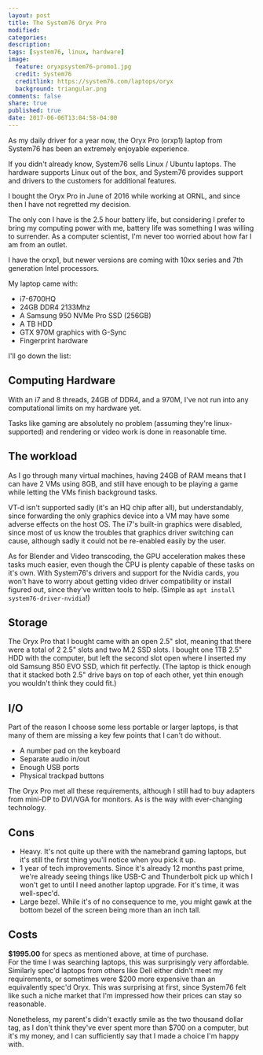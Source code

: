 ```yaml
---
layout: post
title: The System76 Oryx Pro
modified:
categories:
description:
tags: [system76, linux, hardware]
image:
  feature: oryxpsystem76-promo1.jpg
  credit: System76
  creditlink: https://system76.com/laptops/oryx
  background: triangular.png
comments: false
share: true
published: true
date: 2017-06-06T13:04:58-04:00
---
```


As my daily driver for a year now, the Oryx Pro (orxp1) laptop from System76 has been an extremely enjoyable experience.

If you didn't already know, System76 sells Linux / Ubuntu laptops. The hardware supports Linux out of the box, and System76 provides support and drivers to the customers for additional features.

I bought the Oryx Pro in June of 2016 while working at ORNL, and since then I have not regretted my decision.

The only con I have is the 2.5 hour battery life, but considering I prefer to bring my computing power with me, battery life was something I was willing to surrender. As a computer scientist, I'm never too worried about how far I am from an outlet.

I have the orxp1, but newer versions are coming with 10xx series and 7th generation Intel processors.

My laptop came with:
 * i7-6700HQ
 * 24GB DDR4 2133Mhz
 * A Samsung 950 NVMe Pro SSD (256GB)
 * A TB HDD
 * GTX 970M graphics with G-Sync
 * Fingerprint hardware

I'll go down the list:

## Computing Hardware

With an i7 and 8 threads, 24GB of DDR4, and a 970M, I've not run into any computational limits on my hardware yet.

Tasks like gaming are absolutely no problem (assuming they're linux-supported) and rendering or video work is done in reasonable time.

## The workload

As I go through many virtual machines, having 24GB of RAM means that I can have 2 VMs using 8GB, and still have enough to be playing a game while letting the VMs finish background tasks.

VT-d isn't supported sadly (it's an HQ chip after all), but understandably, since forwarding the only graphics device into a VM may have some adverse effects on the host OS. The i7's built-in graphics were disabled, since most of us know the troubles that graphics driver switching can cause, although sadly it could not be re-enabled easily by the user.

As for Blender and Video transcoding, the GPU acceleration makes these tasks much easier, even though the CPU is plenty capable of these tasks on it's own. With System76's drivers and support for the Nvidia cards, you won't have to worry about getting video driver compatibility or install figured out, since they've written tools to help. (Simple as `apt install system76-driver-nvidia`!)

## Storage

The Oryx Pro that I bought came with an open 2.5" slot, meaning that there were a total of 2 2.5" slots and two M.2 SSD slots. I bought one 1TB 2.5" HDD with the computer, but left the second slot open where I inserted my old Samsung 850 EVO SSD, which fit perfectly. (The laptop is thick enough that it stacked both 2.5" drive bays on top of each other, yet thin enough you wouldn't think they could fit.)

## I/O

Part of the reason I choose some less portable or larger laptops, is that many of them are missing a key few points that I can't do without.
 * A number pad on the keyboard
 * Separate audio in/out
 * Enough USB ports
 * Physical trackpad buttons

The Oryx Pro met all these requirements, although I still had to buy adapters from mini-DP to DVI/VGA for monitors. As is the way with ever-changing technology.

<!--
### Myth: "Just a rebranded Clevo"

I've heard this from a few places around the web before and after I bought my Oryx, but this argument generally only came from people who didn't like their product or had other problems with it. System76 does a lot more than just rebranding an offshore product:

 * The RAM was hand-marked, tested. Seriously, what other company does this? Seeing this upon opening the laptop only gave me more respect for the company.
 * Before purchase, they confirmed that I could put my old SSD into the second bay.
 * Right after purchase, they answered all my questions quickly, and have a great lifetime support policy for their computers.
-->

## Cons

 * Heavy. It's not quite up there with the namebrand gaming laptops, but it's still the first thing you'll notice when you pick it up.
 * 1 year of tech improvements. Since it's already 12 months past prime, we're already seeing things like USB-C and Thunderbolt pick up which I won't get to until I need another laptop upgrade. For it's time, it was well-spec'd.
 * Large bezel. While it's of no consequence to me, you might gawk at the bottom bezel of the screen being more than an inch tall.

## Costs

**$1995.00** for specs as mentioned above, at time of purchase.  
For the time I was searching laptops, this was surprisingly very affordable. Similarly spec'd laptops from others like Dell either didn't meet my requirements, or sometimes were $200 more expensive than an equivalently spec'd Oryx. This was surprising at first, since System76 felt like such a niche market that I'm impressed how their prices can stay so reasonable.

Nonetheless, my parent's didn't exactly smile as the two thousand dollar tag, as I don't think they've ever spent more than $700 on a computer, but it's my money, and I can sufficiently say that I made a choice I'm happy with.
